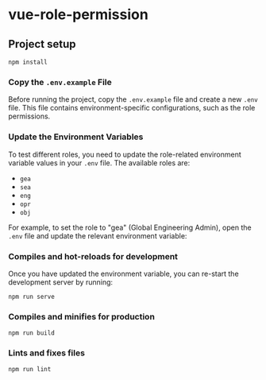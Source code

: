 # vue-role-permission

## Project setup

```
npm install
```

### Copy the `.env.example` File

Before running the project, copy the `.env.example` file and create a new `.env` file. This file contains environment-specific configurations, such as the role permissions.

### Update the Environment Variables

To test different roles, you need to update the role-related environment variable values in your `.env` file. The available roles are:

- `gea` 
- `sea`
- `eng`
- `opr`
- `obj`

For example, to set the role to "gea" (Global Engineering Admin), open the `.env` file and update the relevant environment variable:

### Compiles and hot-reloads for development

Once you have updated the environment variable, you can re-start the development server by running:

```
npm run serve
```

### Compiles and minifies for production
```
npm run build
```

### Lints and fixes files
```
npm run lint
```
